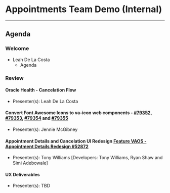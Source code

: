 # Appointments Team Demo (Internal) 

---

## Agenda

### Welcome

- Leah De La Costa
  - Agenda

### Review 

#### Oracle Health - Cancelation Flow 
  - Presenter(s): Leah De La Costa

#### Convert Font Awesome Icons to va-icon web components - [#79352](https://github.com/department-of-veterans-affairs/va.gov-team/issues/79352), [#79353](https://github.com/department-of-veterans-affairs/va.gov-team/issues/79353), [#79354](https://github.com/department-of-veterans-affairs/va.gov-team/issues/79354) and [#79355](https://github.com/department-of-veterans-affairs/va.gov-team/issues/79355) 
  - Presenter(s): Jennie McGibney


#### Appointment Details and Cancelation UI Redesign [Feature VAOS - Appointment Details Redesign #52872](https://app.zenhub.com/workspaces/appointments-team-603fdef281af6500110a1691/issues/gh/department-of-veterans-affairs/va.gov-team/83010)
  - Presenter(s): Tony Williams [Developers: Tony Williams, Ryan Shaw and Simi Adebowale] 

#### UX Deliverables 
  - Presenter(s): TBD
